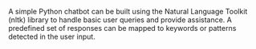 A simple Python chatbot can be built using the Natural Language Toolkit (nltk) library to handle basic user queries and provide assistance.
A predefined set of responses can be mapped to keywords or patterns detected in the user input.
